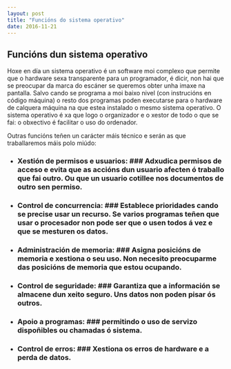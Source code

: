 ```yaml
---
layout: post
title: "Funcións do sistema operativo"
date: 2016-11-21
---
```


## Funcións dun sistema operativo   

Hoxe en día un sistema operativo é un software moi complexo que permite que o hardware sexa   transparente    para un programador, é dicir, non hai que se preocupar da marca do escáner  se queremos obter unha imaxe na pantalla. Salvo cando se programa a moi baixo nivel (con instrucións en código máquina) o resto dos programas poden executarse para o hardware de calquera máquina na que estea instalado o mesmo  sistema operativo. O sistema operativo é xa que logo o organizador e o xestor de todo o que se fai: o obxectivo é facilitar o  uso do ordenador.

Outras funcións teñen un carácter máis técnico e serán as que traballaremos máis polo miúdo:

* ### Xestión de permisos e usuarios: ###   Adxudica permisos de acceso e evita que as accións dun usuario afecten ó traballo que fai outro. Ou que un usuario cotillee nos documentos de outro sen permiso.
* ### Control de concurrencia: ###   Establece prioridades cando se precise usar un recurso. Se varios programas teñen que usar o procesador non pode ser que o usen todos á vez e que se mesturen os datos.
* ### Administración de memoria: ###   Asigna posicións de memoria e xestiona o seu uso. Non necesito preocuparme das posicións de memoria que estou ocupando.
* ### Control de seguridade: ###   Garantiza que a información se almacene dun xeito seguro. Uns datos non poden pisar ós outros.
* ### Apoio a programas: ###   permitindo o uso de servizo dispoñibles ou chamadas ó sistema.
* ### Control de erros: ###   Xestiona os erros de hardware e a perda de datos.
